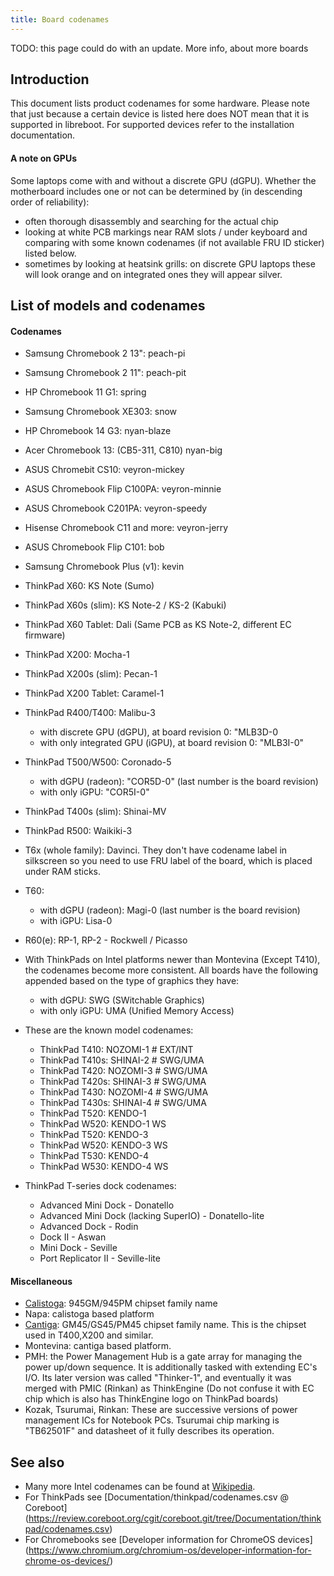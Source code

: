 ```yaml
---
title: Board codenames
---
```


TODO: this page could do with an update. More info, about more boards

## Introduction

This document lists product codenames for some hardware.
Please note that just because a certain device is listed here does NOT mean
that it is supported in libreboot. For supported devices refer to the
installation documentation.

#### A note on GPUs

Some laptops come with and without a discrete GPU (dGPU). Whether the
motherboard includes one or not can be determined by (in descending order
of reliability):

-   often thorough disassembly and searching for the actual chip
-   looking at white PCB markings near RAM slots / under keyboard
    and comparing with some known codenames (if not available FRU ID sticker)
    listed below.
-   sometimes by looking at heatsink grills: on
    discrete GPU laptops these will look orange and on integrated ones
    they will appear silver.

## List of models and codenames

#### Codenames

-   Samsung Chromebook 2 13": peach-pi
-   Samsung Chromebook 2 11": peach-pit
-   HP Chromebook 11 G1: spring
-   Samsung Chromebook XE303: snow
-   HP Chromebook 14 G3: nyan-blaze
-   Acer Chromebook 13: (CB5-311, C810) nyan-big
-   ASUS Chromebit CS10: veyron-mickey
-   ASUS Chromebook Flip C100PA: veyron-minnie
-   ASUS Chromebook C201PA: veyron-speedy
-   Hisense Chromebook C11 and more: veyron-jerry
-   ASUS Chromebook Flip C101: bob
-   Samsung Chromebook Plus (v1): kevin

-   ThinkPad X60: KS Note (Sumo)
-   ThinkPad X60s (slim): KS Note-2 / KS-2 (Kabuki)
-   ThinkPad X60 Tablet: Dali (Same PCB as KS Note-2, different EC firmware)

-   ThinkPad X200: Mocha-1
-   ThinkPad X200s (slim): Pecan-1
-   ThinkPad X200 Tablet: Caramel-1

-   ThinkPad R400/T400: Malibu-3
    -   with discrete GPU (dGPU), at board revision 0: "MLB3D-0
    -   with only integrated GPU (iGPU), at board revision 0: "MLB3I-0"

-   ThinkPad T500/W500: Coronado-5
    - with dGPU (radeon): "COR5D-0" (last number is the board revision)
    - with only iGPU: "COR5I-0"

-   ThinkPad T400s (slim): Shinai-MV
-   ThinkPad R500: Waikiki-3

-   T6x (whole family): Davinci. They don't have codename label in
silkscreen so you need to use FRU label of the board, which is placed
under RAM sticks.
-   T60:
    -   with dGPU (radeon): Magi-0 (last number is the board revision)
    -   with iGPU: Lisa-0

-   R60(e): RP-1, RP-2 - Rockwell / Picasso

-   With ThinkPads on Intel platforms newer than Montevina (Except T410),
    the codenames become more consistent. All boards have the following
    appended based on the type of graphics they have:
    -   with dGPU: SWG (SWitchable Graphics)
    -   with only iGPU: UMA (Unified Memory Access)

-   These are the known model codenames:
    -   ThinkPad T410: NOZOMI-1 # EXT/INT
    -   ThinkPad T410s: SHINAI-2 # SWG/UMA
    -   ThinkPad T420: NOZOMI-3 # SWG/UMA
    -   ThinkPad T420s: SHINAI-3 # SWG/UMA
    -   ThinkPad T430: NOZOMI-4 # SWG/UMA
    -   ThinkPad T430s: SHINAI-4 # SWG/UMA
    -   ThinkPad T520: KENDO-1
    -   ThinkPad W520: KENDO-1 WS
    -   ThinkPad T520: KENDO-3
    -   ThinkPad W520: KENDO-3 WS
    -   ThinkPad T530: KENDO-4
    -   ThinkPad W530: KENDO-4 WS
-   ThinkPad T-series dock codenames:
    -   Advanced Mini Dock - Donatello
    -   Advanced Mini Dock (lacking SuperIO) - Donatello-lite
    -   Advanced Dock - Rodin
    -   Dock II - Aswan
    -   Mini Dock - Seville
    -   Port Replicator II - Seville-lite

#### Miscellaneous
-   [Calistoga](https://ark.intel.com/products/codename/5950/Calistoga):
945GM/945PM chipset family name
-   Napa: calistoga based platform
-   [Cantiga](https://ark.intel.com/products/codename/26552/Cantiga):
GM45/GS45/PM45 chipset family name.
    This is the chipset used in T400,X200 and similar.
-   Montevina: cantiga based platform.
-   PMH: the Power Management Hub is a gate array for managing the power
    up/down sequence. It is additionally tasked with extending EC's I/O.
    Its later version was called "Thinker-1", and eventually it was merged
    with PMIC (Rinkan) as ThinkEngine (Do not confuse it with EC chip which is also
    has ThinkEngine logo on ThinkPad boards)
-   Kozak, Tsurumai, Rinkan: These are successive versions of power management
    ICs for Notebook PCs. Tsurumai chip marking is "TB62501F" and datasheet
    of it fully describes its operation.

## See also
-   Many more Intel codenames can be found at
    [Wikipedia](https://en.wikipedia.org/wiki/List_of_Intel_codenames).
-   For ThinkPads see [Documentation/thinkpad/codenames.csv @ Coreboot]
(https://review.coreboot.org/cgit/coreboot.git/tree/Documentation/thinkpad/codenames.csv)
-   For Chromebooks see [Developer information for ChromeOS devices]
(https://www.chromium.org/chromium-os/developer-information-for-chrome-os-devices/)
